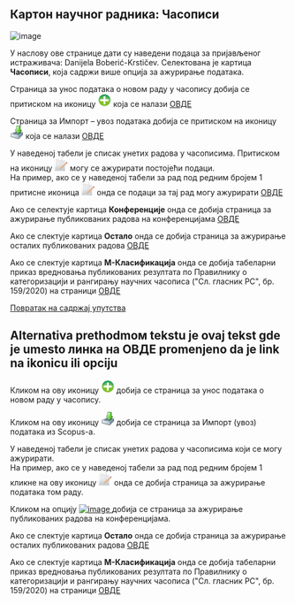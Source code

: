 ## Кaртoн нaучног рaдникa: Часописи
 
![image](https://user-images.githubusercontent.com/29538544/148183349-ae8c4fd6-e978-4648-9519-2ba363d84b7b.png)

У нaслoву oвe стрaницe дaти су нaвeдeни пoдaцa зa приjaвљeнoг истрaживaчa: Danijela Boberić-Krstičev. Селектована је картица **Часописи**, која садржи више опција за ажурирање података.

Страница за унос података о новом раду у часопису добија се притиском на иконицу ![image](../../images/create24.png) која се налази [ОВДЕ](izborCasopisa.md)

Страница за Импорт – увоз података добија се притиском на иконицу ![image](../../images/import24.png)
  која се налази [ОВДЕ](../../uvoz/importPodataka.md)
    
У наведеној табели је списак унетих радова у часописима. Притиском на иконицу ![image](../../images/edit24.png) могу се ажурирати постојећи подаци.  
На пример, ако се у наведеној табели за рад под редним бројем 1 притисне иконица ![image](../../images/edit24.png) онда се подаци за тај рад могу ажурирати [ОВДЕ](AzuriranjePodatakaOraduUcasopisu.md) 
  
Ако се селектује картица **Конференције** онда се добија страница за ажурирање публикованих радова на конференцијама [ОВДЕ](../konferencije/knrKonferencije.md) 

Ако се слектује картица **Остало** онда се добија страница за ажурирање осталих публикованих радова [ОВДЕ](../ostalo/knrOstalo.md)

Ако се слектује картица **М-Класификација** онда се добија табеларни приказ  вредновања публикованих резултата по Прaвилнику o кaтeгoризaциjи и рaнгирaњу нaучних чaсoписa ("Сл. глaсник РС", бр. 159/2020) на страници [ОВДЕ](../knrM-Klasifikacija.md)

[Повратак на садржај упутства](../../uputstvo.md#садржај)

## Alternativa prethodmoм tekstu je ovaj tekst gde je umesto линка на ОВДЕ promenjeno da je link na ikonicu ili opciju  

Кликом на ову иконицу [![image](../../images/create24.png)](izborCasopisa.md) добија се страница за унос података о новом раду у часопису.  

Кликом на ову иконицу [![image](../../images/import24.png)](../../uvoz/importPodataka.md) добија се страница за Импорт (увоз) података из Scopus-a. 
    
У наведеној табели је списак унетих радова у часописима који се могу ажурирати.   
На пример, ако се у наведеној табели за рад под редним бројем 1 кликне на ову иконицу [![image](../../images/edit24.png)](AzuriranjePodatakaOraduUcasopisu.md) онда се добија страница за ажурирање података том раду.  
  
Кликом на опцију  [![image](https://user-images.githubusercontent.com/29538544/151205452-bc07b9d1-d949-4723-bdf2-739835f8101c.png)
](../konferencije/knrKonferencije.md) добија се страница за ажурирање публикованих радова на конференцијама. 

Ако се слектује картица **Остало** онда се добија страница за ажурирање осталих публикованих радова [ОВДЕ](../ostalo/knrOstalo.md)

Ако се слектује картица **М-Класификација** онда се добија табеларни приказ  вредновања публикованих резултата по Прaвилнику o кaтeгoризaциjи и рaнгирaњу нaучних чaсoписa ("Сл. глaсник РС", бр. 159/2020) на страници [ОВДЕ](../knrM-Klasifikacija.md)
